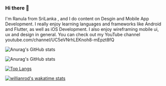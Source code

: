### Hi there 👋

I'm Ranula from SriLanka , and I do content on Desgin and Mobile App Development. I really enjoy learning languages and frameworks like Android and Flutter, as well as iOS Development. I also enjoy wireframing mobile ui, ux and design in general. You can check out my YouTube channel youtube.com/channel/UC5eVNrhLEKnoh8-mEpzt8fQ

![Anurag's GitHub stats](https://github-readme-stats.vercel.app/api?username=RanulaRanatunga&show_icons=true)

![Anurag's GitHub stats](https://github-readme-stats.vercel.app/api?username=RanulaRanatunga&show_icons=true&theme=radical)

[![Top Langs](https://github-readme-stats.vercel.app/api/top-langs/?username=RanulaRanatunga)](https://github.com/anuraghazra/github-readme-stats)

[![willianrod's wakatime stats](https://github-readme-stats.vercel.app/api/wakatime?username=RanulaRanatunga)](https://github.com/anuraghazra/github-readme-stats)

